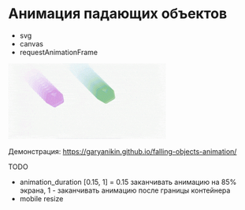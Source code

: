 # Анимация падающих объектов

- svg
- canvas
- requestAnimationFrame

![preview](https://raw.githubusercontent.com/garyanikin/falling-objects-animation/master/preview.gif)


Демонстрация:
https://garyanikin.github.io/falling-objects-animation/

TODO
- animation_duration [0.15, 1] = 0.15 заканчивать анимацию на 85% экрана, 1 - заканчивать анимацию после границы контейнера
- mobile resize
